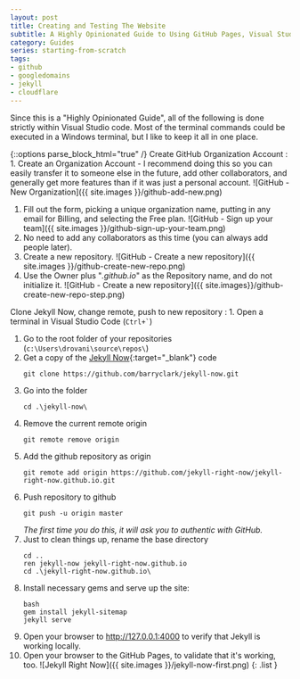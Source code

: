 ```yaml
---
layout: post
title: Creating and Testing The Website
subtitle: A Highly Opinionated Guide to Using GitHub Pages, Visual Studio Code, Jekyll, Google Domains, and Cloudflare to Create a Basic Secure Website  
category: Guides
series: starting-from-scratch
tags:
- github
- googledomains
- jekyll
- cloudflare
---
```


Since this is a "Highly Opinionated Guide", all of the following is done strictly within Visual Studio code. Most of the terminal commands could be executed in a Windows terminal, but I like to keep it all in one place.

{::options parse_block_html="true" /}
Create GitHub Organization Account
: 1. Create an Organization Account - I recommend doing this so you can easily transfer it to someone else in the future, add other collaborators, and generally get more features than if it was just a personal account. ![GitHub - New Organization]({{ site.images }}/github-add-new.png)
  1. Fill out the form, picking a unique organization name, putting in any email for Billing, and selecting the Free plan. ![GitHub - Sign up your team]({{ site.images }}/github-sign-up-your-team.png)
  1. No need to add any collaborators as this time (you can always add people later).
  1. Create a new repository. ![GitHub - Create a new repository]({{ site.images }}/github-create-new-repo.png)
  1. Use the Owner plus "_.github.io_" as the Repository name, and do not initialize it. ![GitHub - Create a new repository]({{ site.images}}/github-create-new-repo-step.png)

Clone Jekyll Now, change remote, push to new repository
: 1. Open a terminal in Visual Studio Code (``` Ctrl+` ```)
  1. Go to the root folder of your repositories (```c:\Users\drovani\source\repos\```)
  1. Get a copy of the [Jekyll Now](https://github.com/barryclark/jekyll-now){:target="_blank"} code  
     ```
     git clone https://github.com/barryclark/jekyll-now.git
     ```
  1. Go into the folder  
     ```
     cd .\jekyll-now\
     ```
  1. Remove the current remote origin  
     ```
     git remote remove origin
     ```
  1. Add the github repository as origin  
     ```
     git remote add origin https://github.com/jekyll-right-now/jekyll-right-now.github.io.git
     ```
  1. Push repository to github  
     ```
     git push -u origin master
     ```  
     _The first time you do this, it will ask you to authentic with GitHub._
  1. Just to clean things up, rename the base directory  
      ```
      cd ..
      ren jekyll-now jekyll-right-now.github.io
      cd .\jekyll-right-now.github.io\
      ```
  1. Install necessary gems and serve up the site:  
      ```
      bash
      gem install jekyll-sitemap
      jekyll serve
      ```
  1. Open your browser to <http://127.0.0.1:4000> to verify that Jekyll is working locally.
  1. Open your browser to the GitHub Pages, to validate that it's working, too. ![Jekyll Right Now]({{ site.images }}/jekyll-now-first.png)
{: .list }

[jekyll-now]: <https://github.com/barryclark/jekyll-now>